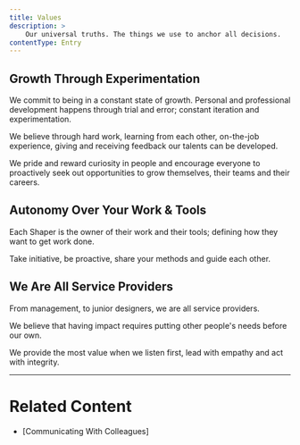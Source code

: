 ```yaml
---
title: Values
description: >
    Our universal truths. The things we use to anchor all decisions.
contentType: Entry
---
```



## Growth Through Experimentation

We commit to being in a constant state of growth. Personal and professional development happens through trial and error; constant iteration and experimentation. 

We believe through hard work, learning from each other, on-the-job experience, giving and receiving feedback our talents can be developed. 

We pride and reward curiosity in people and encourage everyone to proactively seek out opportunities to grow themselves, their teams and their careers.

## Autonomy Over Your Work & Tools

Each Shaper is the owner of their work and their tools; defining how they want to get work done. 

Take initiative, be proactive, share your methods and guide each other.

## We Are All Service Providers

From management, to junior designers, we are all service providers. 

We believe that having impact requires putting other people's needs before our own.

We provide the most value when we listen first, lead with empathy and act with integrity.

---

# Related Content
- [Communicating With Colleagues]